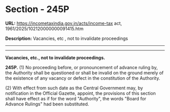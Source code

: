 # Section - 245P

**URL:** https://incometaxindia.gov.in/acts/income-tax act, 1961/2025/102120000000091415.htm

**Description:** Vacancies, etc , not to invalidate proceedings

---

****

**Vacancies, etc., not to invalidate proceedings.**

**245P.** (1) No proceeding before, or pronouncement of advance ruling by, the Authority shall be questioned or shall be invalid on the ground merely of the existence of any vacancy or defect in the constitution of the Authority.

(2) With effect from such date as the Central Government may, by notification in the Official Gazette, appoint, the provisions of this section shall have effect as if for the word "Authority", the words "Board for Advance Rulings" had been substituted.